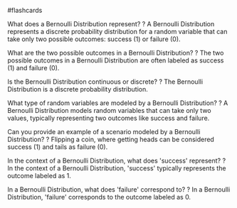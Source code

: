 #flashcards

What does a Bernoulli Distribution represent?
?
A Bernoulli Distribution represents a discrete probability distribution for a random variable that can take only two possible outcomes: success (1) or failure (0).

What are the two possible outcomes in a Bernoulli Distribution?
?
The two possible outcomes in a Bernoulli Distribution are often labeled as success (1) and failure (0).

Is the Bernoulli Distribution continuous or discrete?
?
The Bernoulli Distribution is a discrete probability distribution.

What type of random variables are modeled by a Bernoulli Distribution?
?
A Bernoulli Distribution models random variables that can take only two values, typically representing two outcomes like success and failure.

Can you provide an example of a scenario modeled by a Bernoulli Distribution?
?
Flipping a coin, where getting heads can be considered success (1) and tails as failure (0).

In the context of a Bernoulli Distribution, what does 'success' represent?
?
In the context of a Bernoulli Distribution, 'success' typically represents the outcome labeled as 1.

In a Bernoulli Distribution, what does 'failure' correspond to?
?
In a Bernoulli Distribution, 'failure' corresponds to the outcome labeled as 0.

